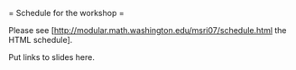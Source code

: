 = Schedule for the workshop =

Please see [http://modular.math.washington.edu/msri07/schedule.html the HTML schedule].

Put links to slides here. 
